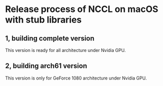 # Release process of NCCL on macOS with stub libraries

## 1, building complete version

This version is ready for all architecture under Nvidia GPU.


## 2, building arch61 version


This version is only for GeForce 1080 architecture under Nvidia GPU.
